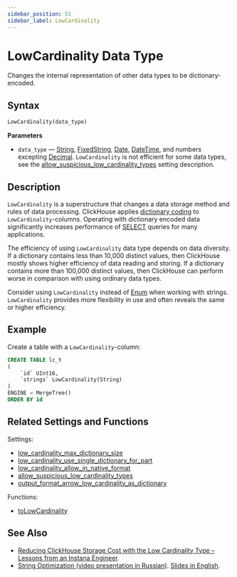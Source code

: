 ```yaml
---
sidebar_position: 51
sidebar_label: LowCardinality
---
```


# LowCardinality Data Type

Changes the internal representation of other data types to be dictionary-encoded.

## Syntax

``` sql
LowCardinality(data_type)
```

**Parameters**

-   `data_type` — [String](../../sql-reference/data-types/string.md), [FixedString](../../sql-reference/data-types/fixedstring.md), [Date](../../sql-reference/data-types/date.md), [DateTime](../../sql-reference/data-types/datetime.md), and numbers excepting [Decimal](../../sql-reference/data-types/decimal.md). `LowCardinality` is not efficient for some data types, see the [allow_suspicious_low_cardinality_types](../../operations/settings/settings.md#allow_suspicious_low_cardinality_types) setting description.

## Description

`LowCardinality` is a superstructure that changes a data storage method and rules of data processing. ClickHouse applies [dictionary coding](https://en.wikipedia.org/wiki/Dictionary_coder) to `LowCardinality`-columns. Operating with dictionary encoded data significantly increases performance of [SELECT](../../sql-reference/statements/select/index.md) queries for many applications.

The efficiency of using `LowCardinality` data type depends on data diversity. If a dictionary contains less than 10,000 distinct values, then ClickHouse mostly shows higher efficiency of data reading and storing. If a dictionary contains more than 100,000 distinct values, then ClickHouse can perform worse in comparison with using ordinary data types.

Consider using `LowCardinality` instead of [Enum](../../sql-reference/data-types/enum.md) when working with strings. `LowCardinality` provides more flexibility in use and often reveals the same or higher efficiency.

## Example

Create a table with a `LowCardinality`-column:

``` sql
CREATE TABLE lc_t
(
    `id` UInt16,
    `strings` LowCardinality(String)
)
ENGINE = MergeTree()
ORDER BY id
```

## Related Settings and Functions

Settings:

-   [low_cardinality_max_dictionary_size](../../operations/settings/settings.md#low_cardinality_max_dictionary_size)
-   [low_cardinality_use_single_dictionary_for_part](../../operations/settings/settings.md#low_cardinality_use_single_dictionary_for_part)
-   [low_cardinality_allow_in_native_format](../../operations/settings/settings.md#low_cardinality_allow_in_native_format)
-   [allow_suspicious_low_cardinality_types](../../operations/settings/settings.md#allow_suspicious_low_cardinality_types)
-   [output_format_arrow_low_cardinality_as_dictionary](../../operations/settings/settings.md#output-format-arrow-low-cardinality-as-dictionary)

Functions:

-   [toLowCardinality](../../sql-reference/functions/type-conversion-functions.md#tolowcardinality)

## See Also

-   [Reducing ClickHouse Storage Cost with the Low Cardinality Type – Lessons from an Instana Engineer](https://www.instana.com/blog/reducing-clickhouse-storage-cost-with-the-low-cardinality-type-lessons-from-an-instana-engineer/).
-   [String Optimization (video presentation in Russian)](https://youtu.be/rqf-ILRgBdY?list=PL0Z2YDlm0b3iwXCpEFiOOYmwXzVmjJfEt). [Slides in English](https://github.com/ClickHouse/clickhouse-presentations/raw/master/meetup19/string_optimization.pdf).
